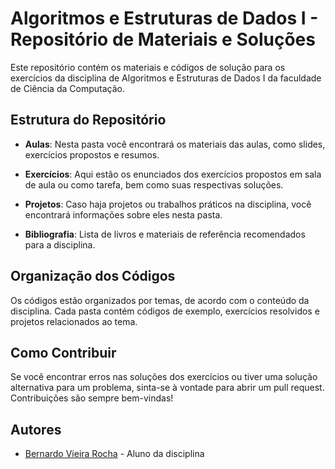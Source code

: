 # Algoritmos e Estruturas de Dados I - Repositório de Materiais e Soluções

Este repositório contém os materiais e códigos de solução para os exercícios da disciplina de Algoritmos e Estruturas de Dados I da faculdade de Ciência da Computação.

## Estrutura do Repositório

- **Aulas**: Nesta pasta você encontrará os materiais das aulas, como slides, exercícios propostos e resumos.
  
- **Exercícios**: Aqui estão os enunciados dos exercícios propostos em sala de aula ou como tarefa, bem como suas respectivas soluções.

- **Projetos**: Caso haja projetos ou trabalhos práticos na disciplina, você encontrará informações sobre eles nesta pasta.

- **Bibliografia**: Lista de livros e materiais de referência recomendados para a disciplina.

## Organização dos Códigos

Os códigos estão organizados por temas, de acordo com o conteúdo da disciplina. Cada pasta contém códigos de exemplo, exercícios resolvidos e projetos relacionados ao tema.

## Como Contribuir

Se você encontrar erros nas soluções dos exercícios ou tiver uma solução alternativa para um problema, sinta-se à vontade para abrir um pull request. Contribuições são sempre bem-vindas!

## Autores

- [Bernardo Vieira Rocha](https://github.com/bernardovieirarocha) - Aluno da disciplina
